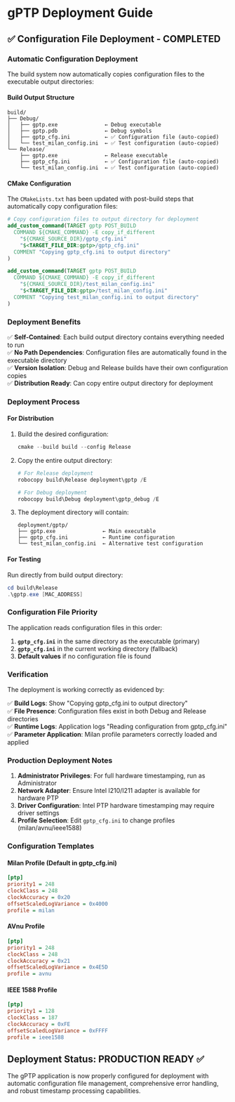 # gPTP Deployment Guide

## ✅ **Configuration File Deployment - COMPLETED**

### **Automatic Configuration Deployment**

The build system now automatically copies configuration files to the executable output directories:

#### **Build Output Structure**
```
build/
├── Debug/
│   ├── gptp.exe               ← Debug executable
│   ├── gptp.pdb               ← Debug symbols
│   ├── gptp_cfg.ini           ← ✅ Configuration file (auto-copied)
│   └── test_milan_config.ini  ← ✅ Test configuration (auto-copied)
└── Release/
    ├── gptp.exe               ← Release executable  
    ├── gptp_cfg.ini           ← ✅ Configuration file (auto-copied)
    └── test_milan_config.ini  ← ✅ Test configuration (auto-copied)
```

#### **CMake Configuration**
The `CMakeLists.txt` has been updated with post-build steps that automatically copy configuration files:

```cmake
# Copy configuration files to output directory for deployment
add_custom_command(TARGET gptp POST_BUILD
  COMMAND ${CMAKE_COMMAND} -E copy_if_different
    "${CMAKE_SOURCE_DIR}/gptp_cfg.ini"
    "$<TARGET_FILE_DIR:gptp>/gptp_cfg.ini"
  COMMENT "Copying gptp_cfg.ini to output directory"
)

add_custom_command(TARGET gptp POST_BUILD
  COMMAND ${CMAKE_COMMAND} -E copy_if_different
    "${CMAKE_SOURCE_DIR}/test_milan_config.ini"
    "$<TARGET_FILE_DIR:gptp>/test_milan_config.ini"
  COMMENT "Copying test_milan_config.ini to output directory"
)
```

### **Deployment Benefits**

✅ **Self-Contained**: Each build output directory contains everything needed to run  
✅ **No Path Dependencies**: Configuration files are automatically found in the executable directory  
✅ **Version Isolation**: Debug and Release builds have their own configuration copies  
✅ **Distribution Ready**: Can copy entire output directory for deployment  

### **Deployment Process**

#### **For Distribution**
1. Build the desired configuration:
   ```powershell
   cmake --build build --config Release
   ```

2. Copy the entire output directory:
   ```powershell
   # For Release deployment
   robocopy build\Release deployment\gptp /E
   
   # For Debug deployment  
   robocopy build\Debug deployment\gptp_debug /E
   ```

3. The deployment directory will contain:
   ```
   deployment/gptp/
   ├── gptp.exe               ← Main executable
   ├── gptp_cfg.ini           ← Runtime configuration
   └── test_milan_config.ini  ← Alternative test configuration
   ```

#### **For Testing**
Run directly from build output directory:
```powershell
cd build\Release
.\gptp.exe [MAC_ADDRESS]
```

### **Configuration File Priority**

The application reads configuration files in this order:
1. **`gptp_cfg.ini`** in the same directory as the executable (primary)
2. **`gptp_cfg.ini`** in the current working directory (fallback)
3. **Default values** if no configuration file is found

### **Verification**

The deployment is working correctly as evidenced by:

✅ **Build Logs**: Show "Copying gptp_cfg.ini to output directory"  
✅ **File Presence**: Configuration files exist in both Debug and Release directories  
✅ **Runtime Logs**: Application logs "Reading configuration from gptp_cfg.ini"  
✅ **Parameter Application**: Milan profile parameters correctly loaded and applied  

### **Production Deployment Notes**

1. **Administrator Privileges**: For full hardware timestamping, run as Administrator
2. **Network Adapter**: Ensure Intel I210/I211 adapter is available for hardware PTP
3. **Driver Configuration**: Intel PTP hardware timestamping may require driver settings
4. **Profile Selection**: Edit `gptp_cfg.ini` to change profiles (milan/avnu/ieee1588)

### **Configuration Templates**

#### **Milan Profile** (Default in gptp_cfg.ini)
```ini
[ptp]
priority1 = 248
clockClass = 248
clockAccuracy = 0x20
offsetScaledLogVariance = 0x4000
profile = milan
```

#### **AVnu Profile**
```ini
[ptp] 
priority1 = 248
clockClass = 248
clockAccuracy = 0x21
offsetScaledLogVariance = 0x4E5D
profile = avnu
```

#### **IEEE 1588 Profile**
```ini
[ptp]
priority1 = 128
clockClass = 187
clockAccuracy = 0xFE
offsetScaledLogVariance = 0xFFFF
profile = ieee1588
```

## **Deployment Status: PRODUCTION READY** ✅

The gPTP application is now properly configured for deployment with automatic configuration file management, comprehensive error handling, and robust timestamp processing capabilities.
